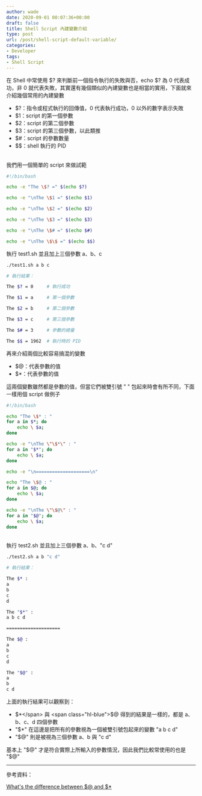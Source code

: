 ```yaml
---
author: wade
date: 2020-09-01 00:07:36+00:00
draft: false
title: Shell Script 內建變數介紹
type: post
url: /post/shell-script-default-variable/
categories:
- Developer
tags:
- Shell Script
---
```


在 Shell 中常使用 <span class="hl-blue">$?</span> 來判斷前一個指令執行的失敗與否，<span class="hl-blue">echo $?</span> 為 0 代表成功，非 0 就代表失敗，其實還有幾個類似的內建變數也是相當的實用，下面就來介紹幾個常用的內建變數

* <span class="hl-green mono">$?</span>：指令或程式執行的回傳值，0 代表執行成功，0 以外的數字表示失敗
* <span class="hl-green mono">$1</span>：script 的第一個參數
* <span class="hl-green mono">$2</span>：script 的第二個參數
* <span class="hl-green mono">$3</span>：script 的第三個參數，以此類推
* <span class="hl-green mono">$#</span>：script 的參數數量
* <span class="hl-green mono">$$</span>：shell 執行的 PID

\
我們用一個簡單的 script 來做試範

```bash
#!/bin/bash

echo -e "The \$? =" $(echo $?)

echo -e "\nThe \$1 =" $(echo $1)

echo -e "\nThe \$2 =" $(echo $2)

echo -e "\nThe \$3 =" $(echo $3)

echo -e "\nThe \$# =" $(echo $#)

echo -e "\nThe \$\$ =" $(echo $$)
```

執行 test1.sh 並且加上三個參數 a、b、c


```bash
./test1.sh a b c
```

```bash
# 執行結果：

The $? = 0     # 執行成功

The $1 = a     # 第一個參數

The $2 = b     # 第二個參數

The $3 = c     # 第三個參數

The $# = 3     # 參數的總量

The $$ = 1962  # 執行時的 PID
```

再來介紹兩個比較容易搞混的變數

* <span class="hl-green mono">$@</span>：代表參數的值
* <span class="hl-green mono">$*</span>：代表參數的值

這兩個變數雖然都是參數的值，但當它們被雙引號 " " 包起來時會有所不同，下面一樣用個 script 做例子

```bash
#!/bin/bash

echo "The \$* : "
for a in $*; do
    echo \ $a;
done

echo -e "\nThe \"\$*\" : "
for a in "$*"; do
    echo \ $a;
done

echo -e "\n====================\n"

echo "The \$@ : "
for a in $@; do
    echo \ $a;
done

echo -e "\nThe \"\$@\" : "
for a in "$@"; do
    echo \ $a;
done
```

\
執行 test2.sh 並且加上三個參數 a、b、<span class="hl-green">"c d"</span>

```bash
./test2.sh a b "c d"
```

```bash
# 執行結果：

The $* :
a
b
c
d

The "$*" :
a b c d

====================

The $@ :
a
b
c
d

The "$@" :
a
b
c d

```

上面的執行結果可以觀察到：

* <span class="hl-blue">$*</span> 與 <span class="hl-blue">$@</span> 得到的結果是一樣的，都是 <span class="hl-green">a</span>、<span class="hl-green">b</span>、<span class="hl-green">c</span>、<span class="hl-green">d</span> 四個參數
* <span class="hl-blue">"$*"</span> 在這邊是把所有的參數視為一個被雙引號包起來的變數 <span class="hl-green">"a b c d"</span>
* <span class="hl-blue">"$@"</span> 則是被視為三個參數 <span class="hl-green">a</span>、<span class="hl-green">b</span> 與 <span class="hl-green">"c d"</span>

<span class="hl-red">基本上 "$@" 才是符合實際上所輸入的參數情況，因此我們比較常使用的也是 "$@"</span>

* * *

參考資料：

[What's the difference between $@ and $*](https://unix.stackexchange.com/questions/129072/whats-the-difference-between-and)
